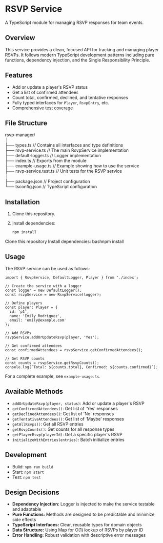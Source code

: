 # RSVP Service

A TypeScript module for managing RSVP responses for team events.

## Overview

This service provides a clean, focused API for tracking and managing player RSVPs. It follows modern TypeScript development patterns including pure functions, dependency injection, and the Single Responsibility Principle.

## Features

- Add or update a player's RSVP status
- Get a list of confirmed attendees
- Count total, confirmed, declined, and tentative responses
- Fully typed interfaces for `Player`, `RsvpEntry`, etc.
- Comprehensive test coverage

## File Structure
rsvp-manager/<br>
│<br>
├── types.ts                  // Contains all interfaces and type definitions<br>
├── rsvp-service.ts           // The main RsvpService implementation<br>
├── default-logger.ts         // Logger implementation<br>
├── index.ts                  // Exports from the module<br>
├── example-usage.ts          // Example showing how to use the service<br>
├── rsvp-service.test.ts      // Unit tests for the RSVP service<br>
│<br>
├── package.json              // Project configuration<br>
└── tsconfig.json             // TypeScript configuration<br>

## Installation

1. Clone this repository.
2. Install dependencies:

   ```bash
   npm install

Clone this repository
Install dependencies:
bashnpm install


## Usage
The RSVP service can be used as follows:
    
    import { RsvpService, DefaultLogger, Player } from './index';
    
    // Create the service with a logger
    const logger = new DefaultLogger();
    const rsvpService = new RsvpService(logger);
    
    // Define players
    const player: Player = { 
      id: 'p1', 
      name: 'Emily Rodriguez', 
      email: 'emily@example.com' 
    };
    
    // Add RSVPs
    rsvpService.addOrUpdateRsvp(player, 'Yes');
    
    // Get confirmed attendees
    const confirmedAttendees = rsvpService.getConfirmedAttendees();
    
    // Get RSVP counts
    const counts = rsvpService.getRsvpCounts();
    console.log(`Total: ${counts.total}, Confirmed: ${counts.confirmed}`);


For a complete example, see `example-usage.ts`.

## Available Methods

- `addOrUpdateRsvp(player, status)`: Add or update a player's RSVP
- `getConfirmedAttendees()`: Get list of 'Yes' responses
- `getDeclinedAttendees()`: Get list of 'No' responses
- `getTentativeAttendees()`: Get list of 'Maybe' responses
- `getAllRsvps()`: Get all RSVP entries
- `getRsvpCounts()`: Get counts for all response types
- `getPlayerRsvp(playerId)`: Get a specific player's RSVP
- `initializeWithEntries(entries)`: Batch initialize entries

## Development

- Bulid: `npm run build`
- Start: `npm start`
- Test: `npm test`
  
## Design Decisions

- **Dependency Injection:** Logger is injected to make the service testable and adaptable
- **Pure Functions:** Methods are designed to be predictable and minimize side effects
- **TypeScript Interfaces:** Clear, reusable types for domain objects
- **Data Structure:** Using Map for O(1) lookup of RSVPs by player ID
- **Error Handling:** Robust validation with descriptive error messages

